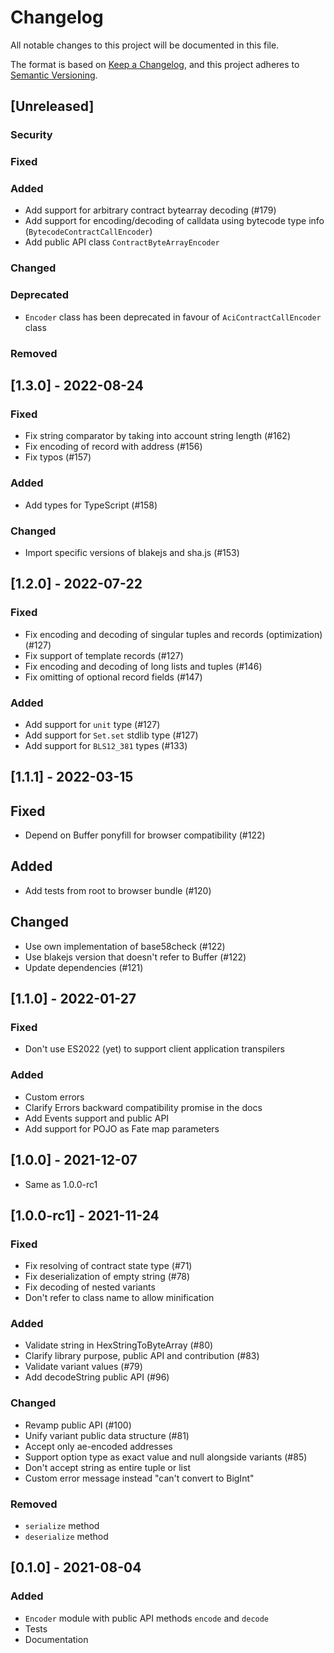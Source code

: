 # Changelog
All notable changes to this project will be documented in this file.

The format is based on [Keep a Changelog](https://keepachangelog.com/en/1.0.0/),
and this project adheres to [Semantic Versioning](https://semver.org/spec/v2.0.0.html).

## [Unreleased]
### Security
### Fixed
### Added
- Add support for arbitrary contract bytearray decoding (#179)
- Add support for encoding/decoding of calldata using bytecode type info (`BytecodeContractCallEncoder`)
- Add public API class `ContractByteArrayEncoder`
### Changed
### Deprecated
- `Encoder` class has been deprecated in favour of `AciContractCallEncoder` class
### Removed

## [1.3.0] - 2022-08-24
### Fixed
- Fix string comparator by taking into account string length (#162)
- Fix encoding of record with address (#156)
- Fix typos (#157)

### Added
- Add types for TypeScript (#158)

### Changed
- Import specific versions of blakejs and sha.js (#153)

## [1.2.0] - 2022-07-22

### Fixed
- Fix encoding and decoding of singular tuples and records (optimization) (#127)
- Fix support of template records (#127)
- Fix encoding and decoding of long lists and tuples (#146)
- Fix omitting of optional record fields (#147)

### Added
- Add support for `unit` type (#127)
- Add support for `Set.set` stdlib type (#127)
- Add support for `BLS12_381` types (#133)

## [1.1.1] - 2022-03-15

## Fixed
- Depend on Buffer ponyfill for browser compatibility (#122)

## Added
- Add tests from root to browser bundle (#120)

## Changed
- Use own implementation of base58check (#122)
- Use blakejs version that doesn't refer to Buffer (#122)
- Update dependencies (#121)

## [1.1.0] - 2022-01-27

### Fixed
- Don't use ES2022 (yet) to support client application transpilers

### Added
- Custom errors
- Clarify Errors backward compatibility promise in the docs
- Add Events support and public API
- Add support for POJO as Fate map parameters

## [1.0.0] - 2021-12-07
- Same as 1.0.0-rc1

## [1.0.0-rc1] - 2021-11-24

### Fixed
- Fix resolving of contract state type (#71)
- Fix deserialization of empty string (#78)
- Fix decoding of nested variants
- Don't refer to class name to allow minification

### Added
- Validate string in HexStringToByteArray (#80) 
- Clarify library purpose, public API and contribution (#83)
- Validate variant values (#79)
- Add decodeString public API (#96)

### Changed
- Revamp public API (#100)
- Unify variant public data structure (#81)
- Accept only ae-encoded addresses
- Support option type as exact value and null alongside variants (#85)
- Don't accept string as entire tuple or list
- Custom error message instead "can't convert to BigInt"

### Removed
- `serialize` method
- `deserialize` method

## [0.1.0] - 2021-08-04

### Added

- `Encoder` module with public API methods `encode` and `decode`
- Tests
- Documentation
